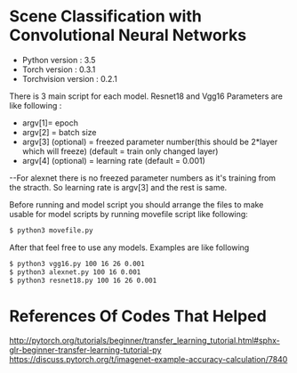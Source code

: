 # Scene Classification with Convolutional Neural Networks
* Python version : 3.5
* Torch version : 0.3.1
* Torchvision version : 0.2.1

There is 3 main script for each model.
Resnet18 and Vgg16 Parameters are like following : 

* argv[1]= epoch 
* argv[2] = batch size
* argv[3] (optional) = freezed parameter number(this should be 2*layer which will freeze)
(default = train only changed layer)
* argv[4] (optional) = learning rate
(default = 0.001)

--For alexnet there is no freezed parameter numbers as it's training from the stracth. So learning rate is argv[3] and the rest is same.

Before running and model script you should arrange the files to make usable for model scripts by running movefile script like following:

```sh
$ python3 movefile.py
```

After that feel free to use any models. Examples are like following
```sh
$ python3 vgg16.py 100 16 26 0.001
$ python3 alexnet.py 100 16 0.001
$ python3 resnet18.py 100 16 26 0.001
```


# References Of Codes That Helped
http://pytorch.org/tutorials/beginner/transfer_learning_tutorial.html#sphx-glr-beginner-transfer-learning-tutorial-py
https://discuss.pytorch.org/t/imagenet-example-accuracy-calculation/7840

